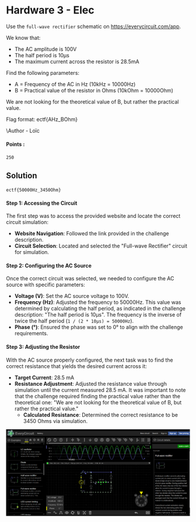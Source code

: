 # Hardware 3 - Elec

Use the `full-wave rectifier` schematic on https://everycircuit.com/app.

We know that:
- The AC amplitude is 100V
- The half period is 10µs
- The maximum current across the resistor is 28.5mA

Find the following parameters:
- A = Frequency of the AC in Hz (10kHz = 10000Hz)
- B = Practical value of the resistor in Ohms (10kOhm = 10000Ohm)

We are not looking for the theoretical value of B, but rather the practical value.

Flag format: ectf{AHz_BOhm}

\Author - Loïc

#### Points :
`250`

## Solution

`ectf{50000Hz_3450Ohm}`  

#### Step 1: Accessing the Circuit

The first step was to access the provided website and locate the correct circuit simulation:

- **Website Navigation**: Followed the link provided in the challenge description.
- **Circuit Selection**: Located and selected the "Full-wave Rectifier" circuit for simulation.

#### Step 2: Configuring the AC Source

Once the correct circuit was selected, we needed to configure the AC source with specific parameters:

- **Voltage (V)**: Set the AC source voltage to 100V.
- **Frequency (Hz)**: Adjusted the frequency to 50000Hz. This value was determined by calculating the half period, as indicated in the challenge description: "The half period is 10µs". The frequency is the inverse of twice the half period (`1 / (2 * 10µs) = 50000Hz`).
- **Phase (°)**: Ensured the phase was set to 0° to align with the challenge requirements.

#### Step 3: Adjusting the Resistor

With the AC source properly configured, the next task was to find the correct resistance that yields the desired current across it:

- **Target Current**: 28.5 mA
- **Resistance Adjustment**: Adjusted the resistance value through simulation until the current measured 28.5 mA. It was important to note that the challenge required finding the practical value rather than the theoretical one: "We are not looking for the theoretical value of B, but rather the practical value."
  - **Calculated Resistance**: Determined the correct resistance to be 3450 Ohms via simulation.  

![Elec Solution](Hardware_3_-_Elec_Solution.png)
